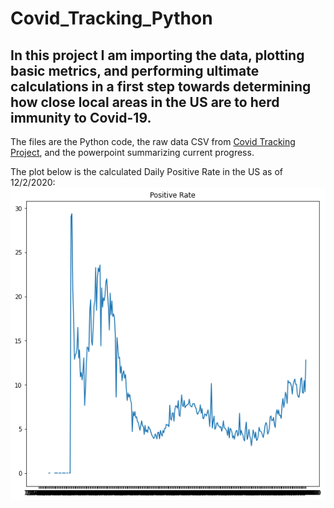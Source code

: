 # Covid_Tracking_Python
## In this project I am importing the data, plotting basic metrics, and performing ultimate calculations in a first step towards determining how close local areas in the US are to herd immunity to Covid-19.
The files are the Python code, the raw data CSV from [Covid Tracking Project](https://covidtracking.com/data/charts), and the powerpoint summarizing current progress.

The plot below is the calculated Daily Positive Rate in the US as of 12/2/2020:
![](Positive_rates.png)
